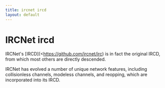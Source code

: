 ```yaml
---
title: ircnet ircd
layout: default
---
```


# IRCNet ircd

IRCNet's [IRCD](<https://github.com/ircnet/irc) is in fact the original IRCD, from
which most others are directly descended.

IRCNet has evolved a number of unique network features, including collisionless channels,
modeless channels, and reopping, which are incorporated into its IRCD.
